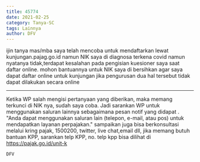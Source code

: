 ```yaml
---
title: 45774
date: 2021-02-25
category: Tanya-SC
tags: Lainnya
author: DFV
---
```


ijin tanya mas/mba saya telah mencoba untuk mendaftarkan lewat kunjungan.pajag.go.id namun NIK saya di diagnosa terkena covid namun nyatanya tidak,terdapat kesalahan pada pengisian kuesioner saya saat daftar online. mohon bantuannya untuk NIK saya di bersihkan agar saya dapat daftar online untuk kunjungan jika pengurusan dua hal tersebut tidak dapat dilakukan secara online

---

Ketika WP salah mengisi pertanyaan yang diberikan, maka memang terkunci di NIK nya, sudah saya coba. Jadi sarankan WP untuk menggunakan saluran lainnya sebagaimana pesan notif yang didapat . "Anda dapat menggunakan saluran lain (telepon, e-mail, atau pos) untuk mendapatkan layanan perpajakan." sampaikan juga bisa berkonsultasi melalui kring pajak, 1500200, twitter, live chat,email dll, jika memang butuh bantuan KPP, sarankan telp KPP, no. telp kpp bisa dilihat di https://pajak.go.id/unit-k

`DFV`
